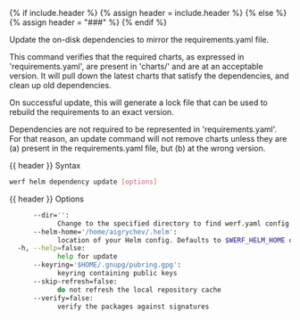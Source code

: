 {% if include.header %}
{% assign header = include.header %}
{% else %}
{% assign header = "###" %}
{% endif %}

Update the on-disk dependencies to mirror the requirements.yaml file.

This command verifies that the required charts, as expressed in 'requirements.yaml',
are present in 'charts/' and are at an acceptable version. It will pull down
the latest charts that satisfy the dependencies, and clean up old dependencies.

On successful update, this will generate a lock file that can be used to
rebuild the requirements to an exact version.

Dependencies are not required to be represented in 'requirements.yaml'. For that
reason, an update command will not remove charts unless they are (a) present
in the requirements.yaml file, but (b) at the wrong version.


{{ header }} Syntax

```bash
werf helm dependency update [options]
```

{{ header }} Options

```bash
      --dir='':
            Change to the specified directory to find werf.yaml config
      --helm-home='/home/aigrychev/.helm':
            location of your Helm config. Defaults to $WERF_HELM_HOME or $HELM_HOME
  -h, --help=false:
            help for update
      --keyring='$HOME/.gnupg/pubring.gpg':
            keyring containing public keys
      --skip-refresh=false:
            do not refresh the local repository cache
      --verify=false:
            verify the packages against signatures
```

